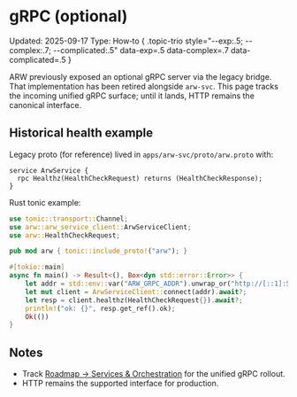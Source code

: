 # gRPC (optional)
Updated: 2025-09-17
Type: How‑to
{ .topic-trio style="--exp:.5; --complex:.7; --complicated:.5" data-exp=.5 data-complex=.7 data-complicated=.5 }

ARW previously exposed an optional gRPC server via the legacy bridge. That implementation has been retired alongside `arw-svc`. This page tracks the incoming unified gRPC surface; until it lands, HTTP remains the canonical interface.

## Historical health example

Legacy proto (for reference) lived in `apps/arw-svc/proto/arw.proto` with:

```
service ArwService {
  rpc Healthz(HealthCheckRequest) returns (HealthCheckResponse);
}
```

Rust tonic example:

```rust
use tonic::transport::Channel;
use arw::arw_service_client::ArwServiceClient;
use arw::HealthCheckRequest;

pub mod arw { tonic::include_proto!("arw"); }

#[tokio::main]
async fn main() -> Result<(), Box<dyn std::error::Error>> {
    let addr = std::env::var("ARW_GRPC_ADDR").unwrap_or("http://[::1]:50051".into());
    let mut client = ArwServiceClient::connect(addr).await?;
    let resp = client.healthz(HealthCheckRequest{}).await?;
    println!("ok: {}", resp.get_ref().ok);
    Ok(())
}
```

## Notes

- Track [Roadmap → Services & Orchestration](../ROADMAP.md#services--orchestration) for the unified gRPC rollout.
- HTTP remains the supported interface for production.

